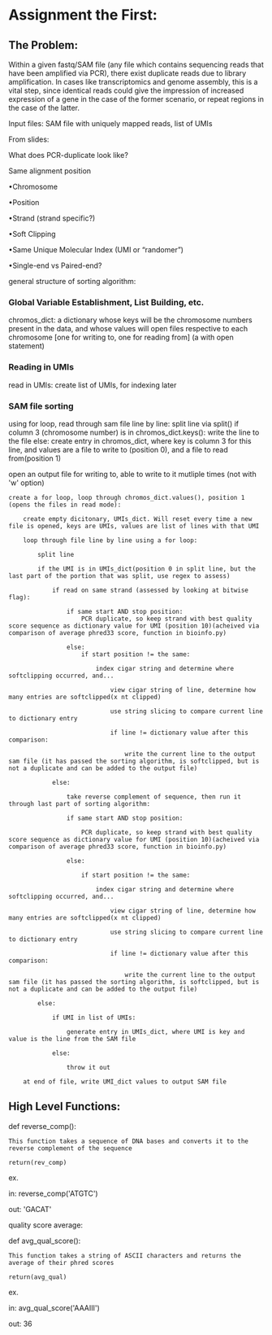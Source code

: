 # Assignment the First:

## The Problem:
Within a given fastq/SAM file (any file which contains sequencing reads that have been amplified via PCR), there exist duplicate reads due to library amplification. 
In cases like transcriptomics and genome assembly, this is a vital step, since identical reads could give the impression of increased expression of a gene in the case of the former scenario, or repeat regions in the case of the latter.

Input files: 
 SAM file with uniquely mapped reads, list of UMIs

From slides: 

What does PCR-duplicate look like?

Same alignment position 

•Chromosome 

•Position 

•Strand (strand specific?) 

•Soft Clipping 

•Same Unique Molecular Index (UMI or “randomer”) 

•Single-end vs Paired-end?

general structure of sorting algorithm:

### Global Variable Establishment, List Building, etc.

chromos_dict: a dictionary whose keys will be the chromosome numbers present in the data, and whose values will open files respective to each chromosome [one for writing to, one for reading from] (a with open statement)

### Reading in UMIs
read in UMIs:
create list of UMIs, for indexing later

### SAM file sorting
using for loop, read through sam file line by line:
	split line via split()
	if column 3 (chromosome number) is in chromos_dict.keys():
		write the line to the file
	else:
		create entry in chromos_dict, where key is column 3 for this line, and values are a file to write to (position 0), and a file to read from(position 1)

open an output file for writing to, able to write to it mutliple times (not with 'w' option)

	create a for loop, loop through chromos_dict.values(), position 1 (opens the files in read mode):

		create empty dicitonary, UMIs_dict. Will reset every time a new file is opened, keys are UMIs, values are list of lines with that UMI

		loop through file line by line using a for loop: 

			split line

			if the UMI is in UMIs_dict(position 0 in split line, but the last part of the portion that was split, use regex to assess)
				
				if read on same strand (assessed by looking at bitwise flag):

					if same start AND stop position:
						PCR duplicate, so keep strand with best quality score sequence as dictionary value for UMI (position 10)(acheived via comparison of average phred33 score, function in bioinfo.py)

					else:
						if start position != the same:

							index cigar string and determine where softclipping occurred, and...

								view cigar string of line, determine how many entries are softclipped(x nt clipped)
								
								use string slicing to compare current line to dictionary entry
								
								if line != dictionary value after this comparison:
									
									write the current line to the output sam file (it has passed the sorting algorithm, is softclipped, but is not a duplicate and can be added to the output file)
				
				else:
					
					take reverse complement of sequence, then run it through last part of sorting algorithm:
					
					if same start AND stop position:
						
						PCR duplicate, so keep strand with best quality score sequence as dictionary value for UMI (position 10)(acheived via comparison of average phred33 score, function in bioinfo.py)
					
					else:
						
						if start position != the same:
							
							index cigar string and determine where softclipping occurred, and...
								
								view cigar string of line, determine how many entries are softclipped(x nt clipped)
								
								use string slicing to compare current line to dictionary entry
								
								if line != dictionary value after this comparison:
								
									write the current line to the output sam file (it has passed the sorting algorithm, is softclipped, but is not a duplicate and can be added to the output file)
			
			else:
				
				if UMI in list of UMIs:
					
					generate entry in UMIs_dict, where UMI is key and value is the line from the SAM file
				
				else:
					
					throw it out
		
		at end of file, write UMI_dict values to output SAM file


## High Level Functions:

def reverse_comp():

```This function takes a sequence of DNA bases and converts it to the reverse complement of the sequence```

	return(rev_comp)

ex. 

in: reverse_comp('ATGTC')

out: 'GACAT'


quality score average:

def avg_qual_score():

```This function takes a string of ASCII characters and returns the average of their phred scores```

	return(avg_qual)

ex. 

in: avg_qual_score('AAAIII')

out: 36